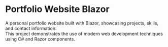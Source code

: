 # Portfolio Website Blazor

A personal portfolio website built with Blazor, showcasing projects, skills, and contact information.  
This project demonstrates the use of modern web development techniques using C# and Razor components.